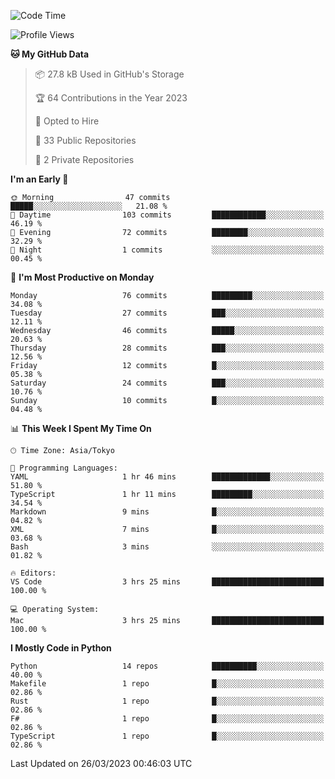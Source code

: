 <!--START_SECTION:waka-->
![Code Time](http://img.shields.io/badge/Code%20Time-605%20hrs%2044%20mins-blue)

![Profile Views](http://img.shields.io/badge/Profile%20Views-0-blue)

**🐱 My GitHub Data** 

> 📦 27.8 kB Used in GitHub's Storage 
 > 
> 🏆 64 Contributions in the Year 2023
 > 
> 💼 Opted to Hire
 > 
> 📜 33 Public Repositories 
 > 
> 🔑 2 Private Repositories 
 > 
**I'm an Early 🐤** 

```text
🌞 Morning                47 commits          █████░░░░░░░░░░░░░░░░░░░░   21.08 % 
🌆 Daytime                103 commits         ████████████░░░░░░░░░░░░░   46.19 % 
🌃 Evening                72 commits          ████████░░░░░░░░░░░░░░░░░   32.29 % 
🌙 Night                  1 commits           ░░░░░░░░░░░░░░░░░░░░░░░░░   00.45 % 
```
📅 **I'm Most Productive on Monday** 

```text
Monday                   76 commits          █████████░░░░░░░░░░░░░░░░   34.08 % 
Tuesday                  27 commits          ███░░░░░░░░░░░░░░░░░░░░░░   12.11 % 
Wednesday                46 commits          █████░░░░░░░░░░░░░░░░░░░░   20.63 % 
Thursday                 28 commits          ███░░░░░░░░░░░░░░░░░░░░░░   12.56 % 
Friday                   12 commits          █░░░░░░░░░░░░░░░░░░░░░░░░   05.38 % 
Saturday                 24 commits          ███░░░░░░░░░░░░░░░░░░░░░░   10.76 % 
Sunday                   10 commits          █░░░░░░░░░░░░░░░░░░░░░░░░   04.48 % 
```


📊 **This Week I Spent My Time On** 

```text
🕑︎ Time Zone: Asia/Tokyo

💬 Programming Languages: 
YAML                     1 hr 46 mins        █████████████░░░░░░░░░░░░   51.80 % 
TypeScript               1 hr 11 mins        █████████░░░░░░░░░░░░░░░░   34.54 % 
Markdown                 9 mins              █░░░░░░░░░░░░░░░░░░░░░░░░   04.82 % 
XML                      7 mins              █░░░░░░░░░░░░░░░░░░░░░░░░   03.68 % 
Bash                     3 mins              ░░░░░░░░░░░░░░░░░░░░░░░░░   01.82 % 

🔥 Editors: 
VS Code                  3 hrs 25 mins       █████████████████████████   100.00 % 

💻 Operating System: 
Mac                      3 hrs 25 mins       █████████████████████████   100.00 % 
```

**I Mostly Code in Python** 

```text
Python                   14 repos            ██████████░░░░░░░░░░░░░░░   40.00 % 
Makefile                 1 repo              █░░░░░░░░░░░░░░░░░░░░░░░░   02.86 % 
Rust                     1 repo              █░░░░░░░░░░░░░░░░░░░░░░░░   02.86 % 
F#                       1 repo              █░░░░░░░░░░░░░░░░░░░░░░░░   02.86 % 
TypeScript               1 repo              █░░░░░░░░░░░░░░░░░░░░░░░░   02.86 % 
```




 Last Updated on 26/03/2023 00:46:03 UTC
<!--END_SECTION:waka-->

